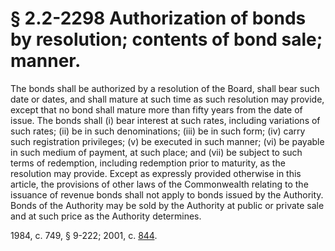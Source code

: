 # § 2.2-2298 Authorization of bonds by resolution; contents of bond sale; manner.

<p>The bonds shall be authorized by a resolution of the Board, shall bear such date or dates, and shall mature at such time as such resolution may provide, except that no bond shall mature more than fifty years from the date of issue. The bonds shall (i) bear interest at such rates, including variations of such rates; (ii) be in such denominations; (iii) be in such form; (iv) carry such registration privileges; (v) be executed in such manner; (vi) be payable in such medium of payment, at such place; and (vii) be subject to such terms of redemption, including redemption prior to maturity, as the resolution may provide. Except as expressly provided otherwise in this article, the provisions of other laws of the Commonwealth relating to the issuance of revenue bonds shall not apply to bonds issued by the Authority. Bonds of the Authority may be sold by the Authority at public or private sale and at such price as the Authority determines.</p><p>1984, c. 749, § 9-222; 2001, c. <a href='http://lis.virginia.gov/cgi-bin/legp604.exe?011+ful+CHAP0844'>844</a>.</p>